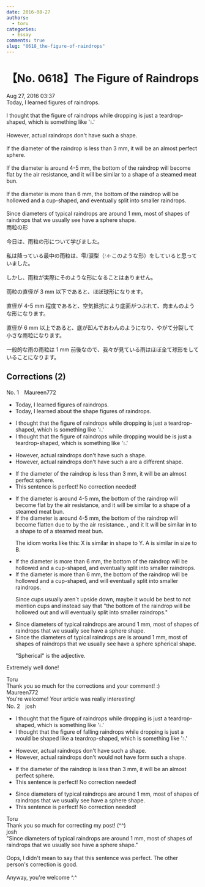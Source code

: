 ```yaml
---
date: 2016-08-27
authors:
  - toru
categories:
  - Essay
comments: true
slug: "0618_the-figure-of-raindrops"
---
```


# 【No. 0618】The Figure of Raindrops
<div class="date">Aug 27, 2016 03:37</div>
<div id="post"><div id="body_show_ori">
Today, I learned figures of raindrops.<br/><br/>I thought that the figure of raindrops while dropping is just a teardrop-shaped, which is something like '💧.'<br/><br/>However, actual raindrops don't have such a shape.<br/><br/>If the diameter of the raindrop is less than 3 mm, it will be an almost perfect sphere.<br/><br/>If the diameter is around 4-5 mm, the bottom of the raindrop will become flat by the air resistance, and it will be similar to a shape of a steamed meat bun.<br/><br/>If the diameter is more than 6 mm, the bottom of the raindrop will be hollowed and a cup-shaped, and eventually split into smaller raindrops.<br/><br/>Since diameters of typical raindrops are around 1 mm, most of shapes of raindrops that we usually see have a sphere shape.
</div></div>

<!-- more -->

<div id="post_ja"><div id="body_show_mo">
雨粒の形<br/><br/>今日は、雨粒の形について学びました。<br/><br/>私は降っている最中の雨粒は、雫/涙型（💧←このような形）をしていると思っていました。<br/><br/>しかし、雨粒が実際にそのような形になることはありません。<br/><br/>雨粒の直径が 3 mm 以下であると、ほぼ球形になります。<br/><br/>直径が 4-5 mm 程度であると、空気抵抗により底面がつぶれて、肉まんのような形になります。<br/><br/>直径が 6 mm 以上であると、底が凹んでおわんのようになり、やがて分裂して小さな雨粒になります。<br/><br/>一般的な雨の雨粒は 1 mm 前後なので、我々が見ている雨はほぼ全て球形をしていることになります。
</div></div>

## Corrections (2)
<div id="block"><div class="first_name"> No. 1　<span class="just_name">Maureen772</span></div><div id="block2">
<ul class="correction_field">
<li class="incorrect">Today, I learned figures of raindrops.</li>
<li class="corrected correct">
Today, I learned <span class="f_red">about the shape </span><span class="sline">figures</span> of raindrops.
</li>
</ul>
<ul class="correction_field">
<li class="incorrect">I thought that the figure of raindrops while dropping is just a teardrop-shaped, which is something like '💧.'</li>
<li class="corrected correct">
I thought that <span class="sline">the figure of</span> raindrops while dropping <span class="f_red">would be </span><span class="sline">is just a</span> teardrop-shaped, <span class="sline">which is</span> something like '💧.'
</li>
</ul>
<ul class="correction_field">
<li class="incorrect">However, actual raindrops don't have such a shape.</li>
<li class="corrected correct">
However, actual raindrops <span class="sline">don't have such a</span> <span class="f_red">are a different </span>shape.
</li>
</ul>
<ul class="correction_field">
<li class="incorrect">If the diameter of the raindrop is less than 3 mm, it will be an almost perfect sphere.</li>
<li class="corrected perfect">This sentence is perfect! No correction needed!</li>
</ul>
<ul class="correction_field">
<li class="incorrect">If the diameter is around 4-5 mm, the bottom of the raindrop will become flat by the air resistance, and it will be similar to a shape of a steamed meat bun.</li>
<li class="corrected correct">
If the diameter is around 4-5 mm, the bottom of the raindrop will <span class="sline">become</span> flat<span class="f_red">ten</span> <span class="f_red">due to</span> <span class="sline">by the</span> air resistance. <span class="sline">, an</span>d<span class="sline"> it</span> <span class="f_red">I</span>t will be similar <span class="f_red">in</span> <span class="sline">to a</span> shape <span class="f_red">to</span> <span class="sline">of</span> a steamed meat bun.
<p class="correction_comment">The idiom works like this: X is similar in shape to Y. A is similar in size to B.</p>
</li>
</ul>
<ul class="correction_field">
<li class="incorrect">If the diameter is more than 6 mm, the bottom of the raindrop will be hollowed and a cup-shaped, and eventually split into smaller raindrops.</li>
<li class="corrected correct">
If the diameter is more than 6 mm, the bottom of the raindrop will be hollow<span class="sline">ed</span> and <span class="sline">a</span> cup-shaped, and <span class="f_red">will </span>eventually split into smaller raindrops.
<p class="correction_comment">Since cups usually aren`t upside down, maybe it would be best to not mention cups and instead say that "the bottom of the raindrop will be hollowed out and will eventually split into smaller raindrops."</p>
</li>
</ul>
<ul class="correction_field">
<li class="incorrect">Since diameters of typical raindrops are around 1 mm, most of shapes of raindrops that we usually see have a sphere shape.</li>
<li class="corrected correct">
Since the diameter<span class="sline"><span class="f_blue">s</span></span> of typical raindrops <span class="sline">are</span> <span class="f_red">is</span> around 1 mm, most <span class="sline">of shapes of</span> raindrops that we <span class="sline">usually</span> see have a <span class="sline">sphere</span> <span class="f_red">spherical </span>shape.
<p class="correction_comment">"Spherical" is the adjective.</p>
</li>
</ul>
<p class="comment_small">
 Extremely well done!
</p>

</div><div class="name"><span class="just_name">Toru</span><br>
Thank you so much for the corrections and your comment! :)
</div>
<div class="name"><span class="just_name">Maureen772</span><br>
You're welcome! Your article was really interesting!
</div>
</div>
<div id="block"><div class="first_name"> No. 2　<span class="just_name">josh</span></div><div id="block2">
<ul class="correction_field">
<li class="incorrect">I thought that the figure of raindrops while dropping is just a teardrop-shaped, which is something like '💧.'</li>
<li class="corrected correct">
I thought that <span class="sline">the figure of</span> <span class="f_blue">falling</span> raindrops <span class="sline">while dropping</span> <span class="sline">is just a</span> <span class="f_blue">would be shaped like a </span>teardrop<span class="sline">-shaped</span>, <span class="sline">which is</span> something like '💧.'
</li>
</ul>
<ul class="correction_field">
<li class="incorrect">However, actual raindrops don't have such a shape.</li>
<li class="corrected correct">
However, actual raindrops <span class="sline">don't</span> <span class="f_blue">would not </span><span class="sline">have</span> <span class="f_blue">form</span> such a shape.
</li>
</ul>
<ul class="correction_field">
<li class="incorrect">If the diameter of the raindrop is less than 3 mm, it will be an almost perfect sphere.</li>
<li class="corrected perfect">This sentence is perfect! No correction needed!</li>
</ul>
<ul class="correction_field">
<li class="incorrect">Since diameters of typical raindrops are around 1 mm, most of shapes of raindrops that we usually see have a sphere shape.</li>
<li class="corrected perfect">This sentence is perfect! No correction needed!</li>
</ul>
</div><div class="name"><span class="just_name">Toru</span><br>
Thank you so much for correcting my post! (^^)
</div>
<div class="name"><span class="just_name">josh</span><br>
"Since diameters of typical raindrops are around 1 mm, most of shapes of raindrops that we usually see have a sphere shape."<br/><br/>Oops, I didn't mean to say that this sentence was perfect. The other person's correction is good.<br/><br/>Anyway, you're welcome ^.^
</div>
</div>
